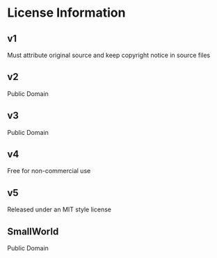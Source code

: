 # License Information

## v1

Must attribute original source and keep copyright notice in source files

## v2

Public Domain

## v3

Public Domain

## v4

Free for non-commercial use

## v5

Released under an MIT style license

## SmallWorld

Public Domain
